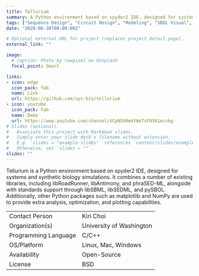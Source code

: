 ```yaml
---
title: Tellurium
summary: A Python environment based on spyder2 IDE, designed for systems and synthetic biology simulations.
tags: ["Sequence Design", "Circuit Design", "Modeling", "SBOL Visual", "SBOL1 Import", "SBOL1 Export"]
date: "2020-06-30T00:00:00Z"

# Optional external URL for project (replaces project detail page).
external_link: ""

image:
  # caption: Photo by rawpixel on Unsplash
  focal_point: Smart

links:
- icon: edge
  icon_pack: fab
  name: Link
  url: https://github.com/sys-bio/tellurium
- icon: youtube
  icon_pack: fab
  name: Demo
  url: https://www.youtube.com/channel/UCpNSURm4YWe7sF0561mcvkg
# Slides (optional).
#   Associate this project with Markdown slides.
#   Simply enter your slide deck's filename without extension.
#   E.g. `slides = "example-slides"` references `content/slides/example-slides.md`.
#   Otherwise, set `slides = ""`.
slides: ""
---
```


Tellurium is a Python environment based on spyder2 IDE, designed for systems and synthetic biology simulations. It combines a number of existing libraries, including libRoadRunner, libAntimony, and phraSED-ML, alongside with standards support through libSBML, libSEDML, and pySBOL. Additionally, other Python packages such as matplotlib and NumPy are used to provide extra analysis, optimization, and plotting capabilities.

| | |
| ---| ---|
| Contact Person | Kiri Choi |
| Organization(s) | University of Washington |
| Programming Language | C/C++ |
| OS/Platform | Linux, Mac, Windows |
| Availability | Open-Source |
| License | BSD |